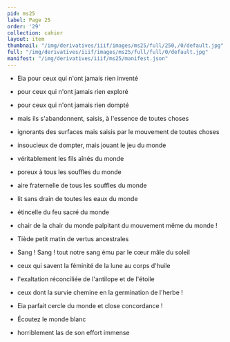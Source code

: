 ```yaml
---
pid: ms25
label: Page 25
order: '29'
collection: cahier
layout: item
thumbnail: "/img/derivatives/iiif/images/ms25/full/250,/0/default.jpg"
full: "/img/derivatives/iiif/images/ms25/full/full/0/default.jpg"
manifest: "/img/derivatives/iiif/ms25/manifest.json"
---
```



- Eia pour ceux qui n'ont jamais rien inventé
- pour ceux qui n'ont jamais rien exploré
- pour ceux qui n'ont jamais rien dompté

- mais ils s'abandonnent, saisis, à l'essence de toutes choses
- ignorants des surfaces mais saisis par le mouvement de toutes choses
- insoucieux de dompter, mais jouant le jeu du monde
- véritablement les fils aînés du monde 
- poreux à tous les souffles du monde
- aire fraternelle de tous les souffles du monde
- lit sans drain de toutes les eaux du monde
- étincelle du feu sacré du monde
- chair de la chair du monde palpitant du mouvement même du monde !

- Tiède petit matin de vertus ancestrales
- Sang ! Sang ! tout notre sang ému par le cœur mâle du soleil

- ceux qui savent la féminité de la lune au corps d'huile
- l'exaltation réconciliée de l'antilope et de l'étoile
- ceux dont la survie chemine en la germination de l'herbe !

- Eia parfait cercle du monde et close concordance !

- Écoutez le monde blanc
- horriblement las de son effort immense


